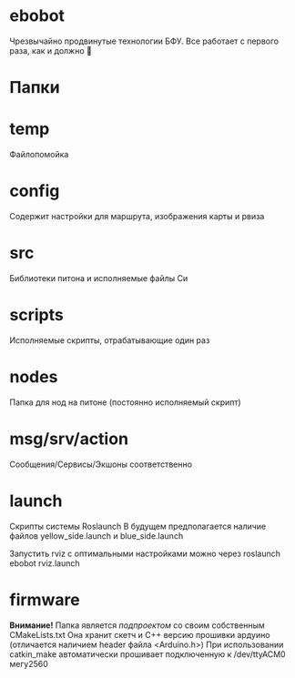 # ebobot

Чрезвычайно продвинутые технологии БФУ.
Все работает с первого раза, как и должно
:100:

# Папки

# temp
Файлопомойка

# config
Содержит настройки для маршрута, изображения карты и рвиза

# src
Библиотеки питона и исполняемые файлы Си

# scripts
Исполняемые скрипты, отрабатывающие один раз

# nodes
Папка для нод на питоне (постоянно исполняемый скрипт)

# msg/srv/action
Сообщения/Сервисы/Экшоны соответственно

# launch
Скрипты системы Roslaunch
В будущем предполагается наличие файлов yellow_side.launch и blue_side.launch

Запустить rviz с оптимальными настройками можно через
roslaunch ebobot rviz.launch


# firmware
**Внимание!** Папка является *подпроектом* со своим собственным CMakeLists.txt
Она хранит скетч и C++ версию прошивки ардуино (отличается наличием header файла <Arduino.h>)
При использовании catkin_make автоматически прошивает подключенную к /dev/ttyACM0 мегу2560


